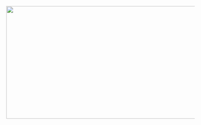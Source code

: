 <p align="center">
  <a href="https://www.gitanimals.org/en_US?utm_medium=image&utm_source=kim-minkyoung&utm_content=farm">
    <img src="https://render.gitanimals.org/farms/kim-minkyoung" width="600" height="300"/>
  </a>
</p>
